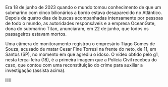 Era 18 de junho de 2023 quando o mundo tomou conhecimento de que um submarino com cinco bilionários a bordo estava desaparecido no Atlântico.
Depois de quatro dias de buscas acompanhadas intensamente por pessoas de todo o mundo, as autoridades responsáveis e a empresa OceanGate, dona do submarino Titan, anunciaram, em 22 de junho, que todos os passageiros estavam mortos.


Uma câmera de monitoramento registrou o empresário Tiago Gomes de Souza, acusado de matar Cesar Fine Torresi na frente do neto, de 11, em Santos (SP), no momento em que agrediu o idoso. O vídeo obtido pelo g1, nesta terça-feira (18), é a primeira imagem que a Polícia Civil recebeu do caso, que contou com uma reconstituição do crime para auxiliar a investigação (assista acima).
 

lllll
